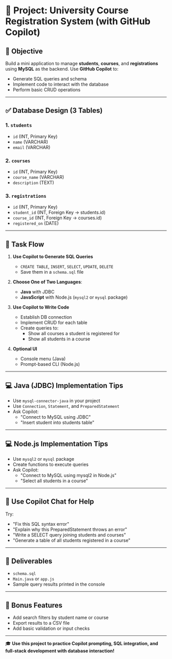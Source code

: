 # 📘 Project: University Course Registration System (with GitHub Copilot)

## 🎯 Objective

Build a mini application to manage **students**, **courses**, and **registrations** using **MySQL** as the backend. Use **GitHub Copilot** to:

- Generate SQL queries and schema
- Implement code to interact with the database
- Perform basic CRUD operations

---

## ✅ Database Design (3 Tables)

### 1. `students`
- `id` (INT, Primary Key)
- `name` (VARCHAR)
- `email` (VARCHAR)

### 2. `courses`
- `id` (INT, Primary Key)
- `course_name` (VARCHAR)
- `description` (TEXT)

### 3. `registrations`
- `id` (INT, Primary Key)
- `student_id` (INT, Foreign Key → students.id)
- `course_id` (INT, Foreign Key → courses.id)
- `registered_on` (DATE)

---

## 🧩 Task Flow

1. **Use Copilot to Generate SQL Queries**
   - `CREATE TABLE`, `INSERT`, `SELECT`, `UPDATE`, `DELETE`
   - Save them in a `schema.sql` file

2. **Choose One of Two Languages**:
   - **Java** with JDBC
   - **JavaScript** with Node.js (`mysql2` or `mysql` package)

3. **Use Copilot to Write Code**
   - Establish DB connection
   - Implement CRUD for each table
   - Create queries to:
     - Show all courses a student is registered for
     - Show all students in a course

4. **Optional UI**
   - Console menu (Java)
   - Prompt-based CLI (Node.js)

---

## 💻 Java (JDBC) Implementation Tips

- Use `mysql-connector-java` in your project
- Use `Connection`, `Statement`, and `PreparedStatement`
- Ask Copilot:
  - "Connect to MySQL using JDBC"
  - "Insert student into students table"

---

## 💻 Node.js Implementation Tips

- Use `mysql2` or `mysql` package
- Create functions to execute queries
- Ask Copilot:
  - "Connect to MySQL using mysql2 in Node.js"
  - "Select all students in a course"

---

## 🧠 Use Copilot Chat for Help

Try:
- "Fix this SQL syntax error"
- "Explain why this PreparedStatement throws an error"
- "Write a SELECT query joining students and courses"
- "Generate a table of all students registered in a course"

---

## 🧪 Deliverables

- `schema.sql`
- `Main.java` or `app.js`
- Sample query results printed in the console

---

## 🔁 Bonus Features

- Add search filters by student name or course
- Export results to a CSV file
- Add basic validation or input checks

---

🎓 **Use this project to practice Copilot prompting, SQL integration, and full-stack development with database interaction!**